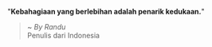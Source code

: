 "**Kebahagiaan yang berlebihan adalah penarik kedukaan.**"

> ~ _By Randu_  
Penulis dari Indonesia
